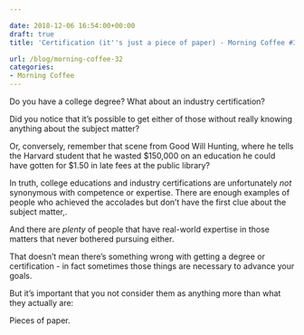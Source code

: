 ```yaml
---

date: 2018-12-06 16:54:00+00:00
draft: true
title: 'Certification (it''s just a piece of paper) - Morning Coffee #32'

url: /blog/morning-coffee-32
categories:
- Morning Coffee
---
```




 


Do you have a college degree? What about an industry certification? 

Did you notice that it’s possible to get either of those without really knowing anything about the subject matter? 

Or, conversely, remember that scene from Good Will Hunting, where he tells the Harvard student that he wasted $150,000 on an education he could have gotten for $1.50 in late fees at the public library?

In truth, college educations and industry certifications are unfortunately _not_ synonymous with competence or expertise. There are enough examples of people who achieved the accolades but don’t have the first clue about the subject matter,.

And there are _plenty_ of people that have real-world expertise in those matters that never bothered pursuing either.

That doesn’t mean there’s something wrong with getting a degree or certification - in fact sometimes those things are necessary to advance your goals.

But it’s important that you not consider them as anything more than what they actually are:

Pieces of paper.
